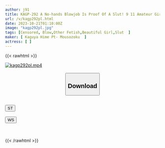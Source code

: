 ```yaml
---
author: j91
title: KAGP-292 A No-hands Blowjob Is Proof Of A Slut! 9 11 Amateur Girls Giving Blowjobs Without Using Their Hands
url: /v/kagp292pl.html
date: 2023-10-21T01:10:00Z
image: "kagp292pl.jpg"
tags: [Censored, Blow,Other Fetish,Beautiful Girl,Slut	]
maker: [ Kaguya Hime Pt- Mousozoku  ]
actress: [ ]
---
```



{{< rawhtml >}}

<div class="video" data-videoid="OY0X0qvxMjF90r">
    <a href="javascript:;">
        <img src="https://my.j91.asia/v/kagp292pl.jpg" width="WIDTH" height="HEIGHT" alt="kagp292pl.mp4" loading="lazy">
    </a>
</div>

<script type="text/javascript" src="https://j91.asia/asset/on-demand-st.js"></script>

<br>
  <link rel="stylesheet" href="https://j91.asia/asset/bs5.css">
  
  <center>
  <button class="btn btn-primary" type="button" data-bs-toggle="collapse" data-bs-target=".multi-collapse" aria-expanded="false" aria-controls="multiCollapseExample1 multiCollapseExample2"><h2>Download</h2></button></center>
</p>
<div class="row">
  <div class="col">
    <div class="collapse multi-collapse" id="multiCollapseExample1">
      <div class="card card-body">
	      	      <br>
<div class="buttons">  
<a href="https://streamtape.to/v/OY0X0qvxMjF90r"><button class="btn-hover color-3"><i class="fa fa-download"></i> ST</button></a></div>
    </div>
  </div>
</div>
  <div class="col">
    <div class="collapse multi-collapse" id="multiCollapseExample2">
      <div class="card card-body">
	      <br>
<div class="buttons">
    <a href="https://wolfstream.tv/9oaurgejdvep"><button class="btn-hover color-9"><i class="fa fa-download"></i> WS</button></a></div>
<br><br>
      </div>
    </div>
  </div>
</div>

{{< /rawhtml >}}